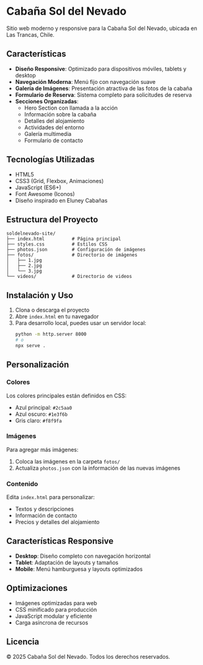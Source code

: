 # Cabaña Sol del Nevado

Sitio web moderno y responsive para la Cabaña Sol del Nevado, ubicada en Las Trancas, Chile.

## Características

- **Diseño Responsive**: Optimizado para dispositivos móviles, tablets y desktop
- **Navegación Moderna**: Menú fijo con navegación suave
- **Galería de Imágenes**: Presentación atractiva de las fotos de la cabaña
- **Formulario de Reserva**: Sistema completo para solicitudes de reserva
- **Secciones Organizadas**: 
  - Hero Section con llamada a la acción
  - Información sobre la cabaña
  - Detalles del alojamiento
  - Actividades del entorno
  - Galería multimedia
  - Formulario de contacto

## Tecnologías Utilizadas

- HTML5
- CSS3 (Grid, Flexbox, Animaciones)
- JavaScript (ES6+)
- Font Awesome (Iconos)
- Diseño inspirado en Eluney Cabañas

## Estructura del Proyecto

```
soldelnevado-site/
├── index.html          # Página principal
├── styles.css          # Estilos CSS
├── photos.json         # Configuración de imágenes
├── fotos/              # Directorio de imágenes
│   ├── 1.jpg
│   ├── 2.jpg
│   └── 3.jpg
└── videos/             # Directorio de videos
```

## Instalación y Uso

1. Clona o descarga el proyecto
2. Abre `index.html` en tu navegador
3. Para desarrollo local, puedes usar un servidor local:
   ```bash
   python -m http.server 8000
   # o
   npx serve .
   ```

## Personalización

### Colores
Los colores principales están definidos en CSS:
- Azul principal: `#2c5aa0`
- Azul oscuro: `#1e3f6b`
- Gris claro: `#f8f9fa`

### Imágenes
Para agregar más imágenes:
1. Coloca las imágenes en la carpeta `fotos/`
2. Actualiza `photos.json` con la información de las nuevas imágenes

### Contenido
Edita `index.html` para personalizar:
- Textos y descripciones
- Información de contacto
- Precios y detalles del alojamiento

## Características Responsive

- **Desktop**: Diseño completo con navegación horizontal
- **Tablet**: Adaptación de layouts y tamaños
- **Mobile**: Menú hamburguesa y layouts optimizados

## Optimizaciones

- Imágenes optimizadas para web
- CSS minificado para producción
- JavaScript modular y eficiente
- Carga asíncrona de recursos

## Licencia

© 2025 Cabaña Sol del Nevado. Todos los derechos reservados.
